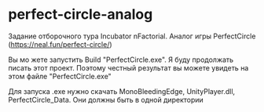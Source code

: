 # perfect-circle-analog
Задание отборочного тура Incubator nFactorial. Аналог игры PerfectCircle (https://neal.fun/perfect-circle/)

Вы мо жете запустить Build "PerfectCircle.exe". Я буду продолжать писать этот проект. Поэтому честный результат вы можете увидеть на этом файле "PerfectCircle.exe"


Для запуска .exe нужно скачать MonoBleedingEdge, UnityPlayer.dll, PerfectCircle_Data. Они должны быть в одной директории
